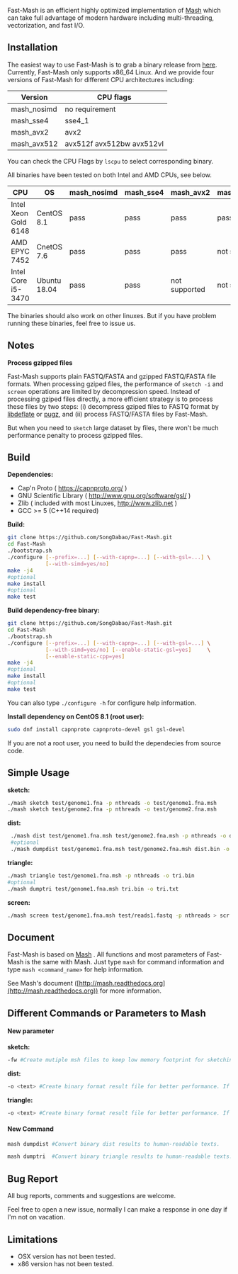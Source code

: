 



Fast-Mash is an efficient highly optimized implementation of [Mash](https://github.com/marbl/Mash) which can take full advantage of modern hardware including multi-threading, vectorization, and fast I/O.



## Installation

The easiest way to use Fast-Mash is to grab a binary release from [here](https://github.com/SongDabao/Fast-Mash/releases). Currently, Fast-Mash only supports x86_64 Linux. And we provide four versions of Fast-Mash for different CPU architectures including:

| Version     | CPU flags                 |
| ----------- | ------------------------- |
| mash_nosimd | no requirement            |
| mash_sse4   | sse4_1                    |
| mash_avx2   | avx2                      |
| mash_avx512 | avx512f avx512bw avx512vl |

You can check the CPU Flags by `lscpu` to select corresponding binary.

All binaries have been tested on both Intel and AMD CPUs, see below.

| CPU                  | OS           | mash_nosimd | mash_sse4 | mash_avx2     | mash_avx512   |
| -------------------- | ------------ | ----------- | --------- | ------------- | ------------- |
| Intel Xeon Gold 6148 | CentOS 8.1   | pass        | pass      | pass          | pass          |
| AMD EPYC 7452        | CnetOS 7.6   | pass        | pass      | pass          | not supported |
| Intel Core i5-3470   | Ubuntu 18.04 | pass        | pass      | not supported | not supported |

The binaries should also work on other linuxes. But if you have problem running these binaries, feel free to issue us.



## Notes

**Process gzipped files**

Fast-Mash supports plain FASTQ/FASTA and gzipped FASTQ/FASTA file formats.  When processing gziped files, the performance of `sketch -i` and `screen` operations are limited by decompression speed. Instead of processing gziped files directly, a more efficient strategy is to process these files by two steps: (i) decompress gziped files to FASTQ format by [libdeflate](https://github.com/ebiggers/libdeflate) or [pugz](https://github.com/Piezoid/pugz), and (ii) process FASTQ/FASTA files by Fast-Mash. 

But when you need to `sketch` large dataset by files, there won't be much performance penalty to process gzipped files.



## Build

**Dependencies:**

   - Cap'n Proto ( https://capnproto.org/ )
   - GNU Scientific Library ( http://www.gnu.org/software/gsl/ )
   - Zlib ( included with most Linuxes, http://www.zlib.net ) 
   - GCC >= 5 (C++14 required)

**Build:**

```bash
git clone https://github.com/SongDabao/Fast-Mash.git
cd Fast-Mash
./bootstrap.sh
./configure [--prefix=...] [--with-capnp=...] [--with-gsl=...] \
            [--with-simd=yes/no]
make -j4
#optional
make install
#optional
make test
```

**Build dependency-free binary:**

```bash
git clone https://github.com/SongDabao/Fast-Mash.git
cd Fast-Mash
./bootstrap.sh
./configure [--prefix=...] [--with-capnp=...] [--with-gsl=...] \
            [--with-simd=yes/no] [--enable-static-gsl=yes]     \
            [--enable-static-cpp=yes]
make -j4
#optional
make install
#optional
make test
```

You can also type `./configure -h` for configure help information.

**Install dependency on CentOS 8.1 (root user):**

```bash
sudo dnf install capnproto capnproto-devel gsl gsl-devel
```

If you are not a root user, you need to build the dependecies from source code.



## Simple Usage

**sketch:**

```bash
./mash sketch test/genome1.fna -p nthreads -o test/genome1.fna.msh
./mash sketch test/genome2.fna -p nthreads -o test/genome2.fna.msh
```

**dist:**

```bash
 ./mash dist test/genome1.fna.msh test/genome2.fna.msh -p nthreads -o dist.bin
 #optional
 ./mash dumpdist test/genome1.fna.msh test/genome2.fna.msh dist.bin -o dist.txt
```

**triangle:**

```bash
./mash triangle test/genome1.fna.msh -p nthreads -o tri.bin
#optional
./mash dumptri test/genome1.fna.msh tri.bin -o tri.txt
```

**screen:**

```bash
./mash screen test/genome1.fna.msh test/reads1.fastq -p nthreads > scr.out
```



## Document

Fast-Mash is based on [Mash](https://github.com/marbl/Mash) . All functions and most parameters of Fast-Mash is the same with Mash.  Just type `mash` for command information and type `mash <command_name>` for help information.

See Mash's document  ([http://mash.readthedocs.org](http://mash.readthedocs.org)) for more information.



## Different Commands or Parameters to Mash

#### New parameter 

**sketch:**

```bash
-fw #Create mutiple msh files to keep low memory footprint for sketching massive sequences.
```

**dist:**

```bash
-o <text> #Create binary format result file for better performance. If -o is not specified, text results will be written to stdout.
```

**triangle:**

```bash
-o <text> #Create binary format result file for better performance. If -o is not specified, text results will be written to stdout.
```

#### New Command

```bash
mash dumpdist #Convert binary dist results to human-readable texts.
```

```bash
mash dumptri  #Convert binary triangle results to human-readable texts.
```



## Bug Report

All bug reports, comments and suggestions are welcome.

Feel free to open a new issue, normally I can make a response in one day if I'm not on vacation. 


## Limitations

- OSX version has not been tested.
- x86 version has not been tested.
